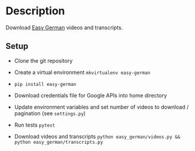 # Description

Download [Easy German](http://easygerman.org/) videos and transcripts.

## Setup

- Clone the git repository

- Create a virtual environment `mkvirtualenv easy-german`

- `pip install easy-german`

- Download credentials file for Google APIs into home directory

- Update environment variables and set number of videos to download / pagination (see `settings.py`)

- Run tests `pytest`

- Download videos and transcripts `python easy_german/videos.py && python easy_german/transcripts.py`
